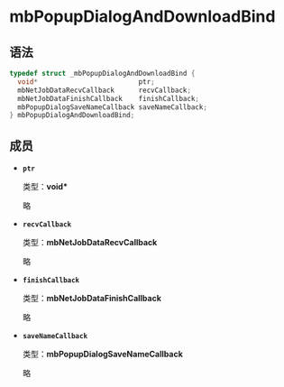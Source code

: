 # mbPopupDialogAndDownloadBind

## 语法

``` cpp
typedef struct _mbPopupDialogAndDownloadBind {
  void*                         ptr;
  mbNetJobDataRecvCallback      recvCallback;
  mbNetJobDataFinishCallback    finishCallback;
  mbPopupDialogSaveNameCallback saveNameCallback;
} mbPopupDialogAndDownloadBind;
```

## 成员

- **`ptr`**

  类型：**void\***

  略

- **`recvCallback`**

  类型：**mbNetJobDataRecvCallback**

  略

- **`finishCallback`**

  类型：**mbNetJobDataFinishCallback**

  略

- **`saveNameCallback`**

  类型：**mbPopupDialogSaveNameCallback**

  略

